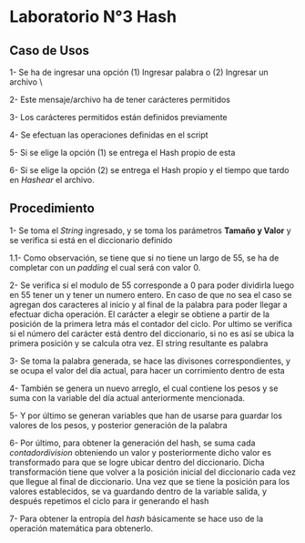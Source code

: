 # Laboratorio N°3 Hash

## Caso de Usos

1- Se ha de ingresar una opción (1) Ingresar palabra o (2) Ingresar un archivo \

2- Este mensaje/archivo ha de tener carácteres permitidos

3- Los carácteres permitidos están definidos previamente

4- Se efectuan las operaciones definidas en el script

5- Si se elige la opción (1) se entrega el Hash propio de esta

6- Si se elige la opción (2) se entrega el Hash propio y el tiempo que tardo en _Hashear_ el archivo.

## Procedimiento

1- Se toma el _String_ ingresado, y se toma los parámetros **Tamaño y Valor** y se verifica si está en el diccionario definido

1.1- Como observación, se tiene que si no tiene un largo de 55, se ha de completar con un _padding_ el cual será con valor 0.

2- Se verifica si el modulo de 55 corresponde a 0 para poder dividirla luego en 55 tener un y tener un numero entero. En caso de que no sea el caso se agregan dos caracteres al inicio y al final de la palabra para poder llegar a efectuar dicha operación. El carácter a elegir se obtiene a partir de la posición de la primera letra más el contador del ciclo. Por ultimo se verifica si el número del carácter está dentro del diccionario, si no es así se ubica la primera posición y se calcula otra vez. El string resultante es palabra

3- Se toma la palabra generada, se hace las divisones correspondientes, y se ocupa el valor del día actual, para hacer un corrimiento dentro de esta

4- También se genera un nuevo arreglo, el cual contiene los pesos y se suma con la variable del día actual anteriormente mencionada.

5- Y por último se generan variables que han de usarse para guardar los valores de los pesos, y posterior generación de la palabra

6- Por último, para obtener la generación del hash, se suma cada _contadordivision_ obteniendo un valor y posteriormente dicho valor es transformado para que se logre ubicar dentro del diccionario. Dicha transformación tiene que volver a la posición inicial del diccionario cada vez que llegue al final de diccionario. Una vez que se tiene la posición para los valores establecidos, se va guardando dentro de la variable salida, y después repetimos el ciclo para ir generando el hash

7- Para obtener la entropía del _hash_ básicamente se hace uso de la operación matemática para obtenerlo.

